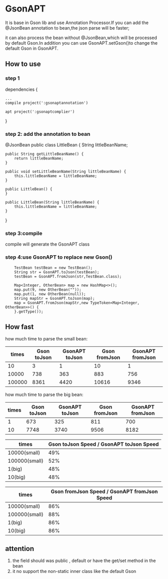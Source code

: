 # GsonAPT 
It is base in Gson lib and use Annotation Processor.If you can add the @JsonBean annotation to bean,the json parse will be faster;

it can also process the bean without @JsonBean,which will be processed by default Gson.In addition you can use GsonAPT.setGson()to change the default Gson in GsonAPT.

## How to use
### step 1 

dependencies {

    ...
    compile project(':gsonaptannotation')
    
    apt project(':gsonaptcomplier')
    
}


### step 2: add the annotation to bean
@JsonBean
public class LittleBean {
    String littleBeanName;

    public String getLittleBeanName() {
        return littleBeanName;
    }

    public void setLittleBeanName(String littleBeanName) {
        this.littleBeanName = littleBeanName;
    }

    public LittleBean() {
    }

    public LittleBean(String littleBeanName) {
        this.littleBeanName = littleBeanName;
    }
}

### step 3:compile
compile will generate the GsonAPT class
### step 4:use GsonAPT to replace new Gson()
        TestBean testBean = new TestBean();
        String str = GsonAPT.toJson(testBean);
        testBean = GsonAPT.fromJson(str,TestBean.class);

        Map<Integer, OtherBean> map = new HashMap<>();
        map.put(9, new OtherBean(""));
        map.put(1, new OtherBean(null));
        String mapStr = GsonAPT.toJson(map);
        map = GsonAPT.fromJson(mapStr,new TypeToken<Map<Integer, OtherBean>>() {
        }.getType());
        
        
## How fast
how much time to parse the small bean:

 times | Gson toJson | GsonAPT toJson | Gson fromJson | GsonAPT fromJson
 ------|-------------|----------------|---------------|-----------------
 10    | 3           |   1            | 10            | 1  
 10000 | 738         | 363 | 883 | 756 
 100000 | 8361 | 4420 | 10616 | 9346 

how much time to parse the big bean:

 times | Gson toJson | GsonAPT toJson | Gson fromJson | GsonAPT fromJson
 ------|-------------|----------------|---------------|-----------------
 1 | 673 | 325 | 811 | 700
 10 | 7748 | 3740 | 9506 | 8182
  
 
 times |Gson toJson Speed / GsonAPT toJson Speed
 ------|-------------
 10000(small) | 49%       
 100000(small) | 52% 
 1(big) | 48% 
 10(big) | 48% 
 
 
 times |Gson fromJson Speed / GsonAPT fromJson Speed
 ------|-------------
 10000(small) | 86%       
 100000(small) | 88% 
 1(big) | 86% 
 10(big) | 86%    
## attention
1. the field should was public , default or have the get/set method in the bean 
2. it no support the non-static inner class like the default Gson


